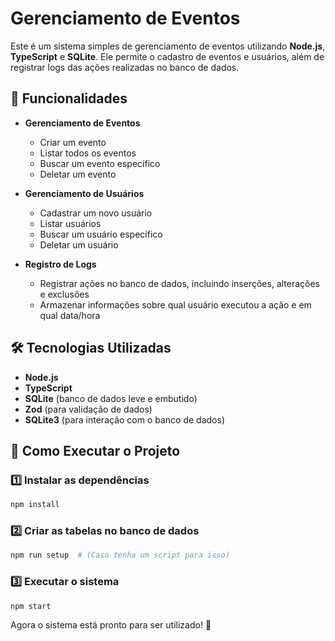 # Gerenciamento de Eventos

Este é um sistema simples de gerenciamento de eventos utilizando **Node.js**, **TypeScript** e **SQLite**. Ele permite o cadastro de eventos e usuários, além de registrar logs das ações realizadas no banco de dados.

## 📌 Funcionalidades

- **Gerenciamento de Eventos**
  - Criar um evento
  - Listar todos os eventos
  - Buscar um evento específico
  - Deletar um evento

- **Gerenciamento de Usuários**
  - Cadastrar um novo usuário
  - Listar usuários
  - Buscar um usuário específico
  - Deletar um usuário

- **Registro de Logs**
  - Registrar ações no banco de dados, incluindo inserções, alterações e exclusões
  - Armazenar informações sobre qual usuário executou a ação e em qual data/hora

## 🛠 Tecnologias Utilizadas
- **Node.js**
- **TypeScript**
- **SQLite** (banco de dados leve e embutido)
- **Zod** (para validação de dados)
- **SQLite3** (para interação com o banco de dados)

## 🚀 Como Executar o Projeto

### 1️⃣ Instalar as dependências
```bash
npm install
```

### 2️⃣ Criar as tabelas no banco de dados
```bash
npm run setup  # (Caso tenha um script para isso)
```

### 3️⃣ Executar o sistema
```bash
npm start
```

Agora o sistema está pronto para ser utilizado! 🎉

